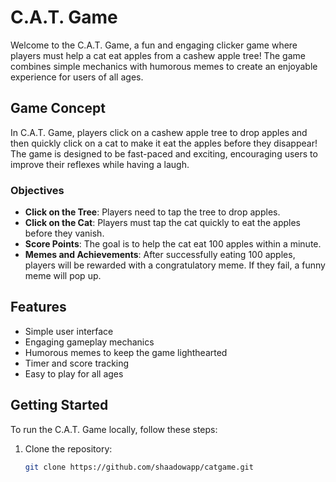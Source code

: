 # C.A.T. Game

Welcome to the C.A.T. Game, a fun and engaging clicker game where players must help a cat eat apples from a cashew apple tree! The game combines simple mechanics with humorous memes to create an enjoyable experience for users of all ages.

## Game Concept

In C.A.T. Game, players click on a cashew apple tree to drop apples and then quickly click on a cat to make it eat the apples before they disappear! The game is designed to be fast-paced and exciting, encouraging users to improve their reflexes while having a laugh.

### Objectives

- **Click on the Tree**: Players need to tap the tree to drop apples.
- **Click on the Cat**: Players must tap the cat quickly to eat the apples before they vanish.
- **Score Points**: The goal is to help the cat eat 100 apples within a minute.
- **Memes and Achievements**: After successfully eating 100 apples, players will be rewarded with a congratulatory meme. If they fail, a funny meme will pop up.

## Features

- Simple user interface
- Engaging gameplay mechanics
- Humorous memes to keep the game lighthearted
- Timer and score tracking
- Easy to play for all ages

## Getting Started

To run the C.A.T. Game locally, follow these steps:

1. Clone the repository:
   ```bash
   git clone https://github.com/shaadowapp/catgame.git
